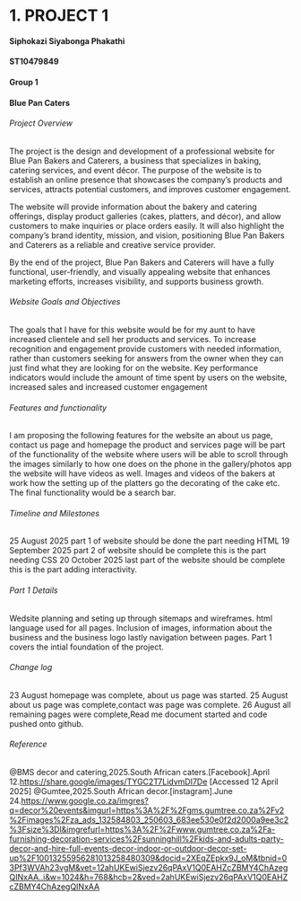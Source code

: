 # 1. PROJECT 1
#### Siphokazi Siyabonga Phakathi
#### ST10479849
#### Group 1
#### Blue Pan Caters
###### Project Overview

The project is the design and development of a professional website for Blue Pan Bakers and Caterers, a business that specializes in baking, catering services, and event décor. The purpose of the website is to establish an online presence that showcases the company’s products and services, attracts potential customers, and improves customer engagement.



The website will provide information about the bakery and catering offerings, display product galleries (cakes, platters, and décor), and allow customers to make inquiries or place orders easily. It will also highlight the company’s brand identity, mission, and vision, positioning Blue Pan Bakers and Caterers as a reliable and creative service provider.



By the end of the project, Blue Pan Bakers and Caterers will have a fully functional, user-friendly, and visually appealing website that enhances marketing efforts, increases visibility, and supports business growth.

###### Website Goals and Objectives
The goals that I have for this website would be for my aunt to have increased clientele and sell her products and services. To increase recognition and engagement provide customers with needed information, rather than customers seeking for answers from the owner when they can just find what they are looking for on the website. Key performance indicators would include the amount of time spent by users on the website, increased sales and increased customer engagement

###### Features and functionality
I am proposing the following features for the website an about us page, contact us page and homepage the product and services page will be part of the functionality of the website where users will be able to scroll through the images similarly to how one does on the phone in the gallery/photos app the website will have videos as well. Images and videos of the bakers at work how the setting up of the platters go the decorating of the cake etc. The final functionality would be a search bar. 

###### Timeline and Milestones
25 August 2025 part 1 of website should be done the part needing HTML
19 September 2025 part 2 of website should be complete this is the part needing CSS
20 October 2025 last part of the website should be complete this is the part adding interactivity. 

###### Part 1 Details
Wedsite planning and seting up through sitemaps and wireframes. html language used for all pages. Inclusion of images, information about the business and the business logo lastly navigation between pages. Part 1 covers the intial foundation of the project.
###### Change log
23 August homepage was complete, about us page was started.
25 August about us page was complete,contact was page was complete.
26 August all remaining pages were complete,Read me document started and code pushed onto github.

###### Reference
@BMS decor and catering,2025.South African caters.[Facebook].April 12.<https://share.google/images/TYGC2T7LidvmDI7De> [Accessed 12 April 2025]
@Gumtee,2025.South African decor.[instagram].June 24.<https://www.google.co.za/imgres?q=decor%20events&imgurl=https%3A%2F%2Fgms.gumtree.co.za%2Fv2%2Fimages%2Fza_ads_132584803_250603_683ee530e0f2d2000a9ee3c2%3Fsize%3Dl&imgrefurl=https%3A%2F%2Fwww.gumtree.co.za%2Fa-furnishing-decoration-services%2Fsunninghill%2Fkids-and-adults-party-decor-and-hire-full-events-decor-indoor-or-outdoor-decor-set-up%2F10013255956281013258480309&docid=2XEqZEpkx9J_oM&tbnid=03Pf3WVAh23vgM&vet=12ahUKEwiSjezv26qPAxV1Q0EAHZcZBMY4ChAzegQINxAA..i&w=1024&h=768&hcb=2&ved=2ahUKEwiSjezv26qPAxV1Q0EAHZcZBMY4ChAzegQINxAA>


